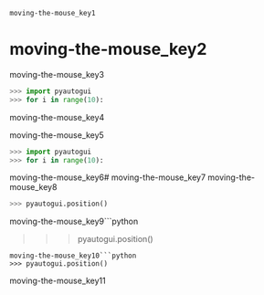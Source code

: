 ```ngMeta
moving-the-mouse_key1
```
# moving-the-mouse_key2
moving-the-mouse_key3

```python
>>> import pyautogui
>>> for i in range(10):
```
moving-the-mouse_key4

moving-the-mouse_key5

```python
>>> import pyautogui
>>> for i in range(10):
```
moving-the-mouse_key6# moving-the-mouse_key7
moving-the-mouse_key8

```python
>>> pyautogui.position()
```
moving-the-mouse_key9```python
>>> pyautogui.position()
```
moving-the-mouse_key10```python
>>> pyautogui.position()
```
moving-the-mouse_key11